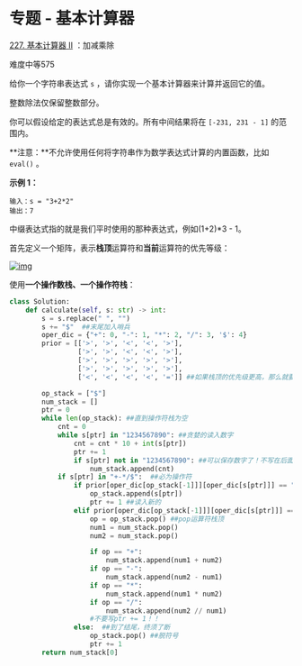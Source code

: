 # 专题 - 基本计算器

[227. 基本计算器 II](https://leetcode.cn/problems/basic-calculator-ii/) ：加减乘除

难度中等575

给你一个字符串表达式 `s` ，请你实现一个基本计算器来计算并返回它的值。

整数除法仅保留整数部分。

你可以假设给定的表达式总是有效的。所有中间结果将在 `[-231, 231 - 1]` 的范围内。

**注意：**不允许使用任何将字符串作为数学表达式计算的内置函数，比如 `eval()` 。



**示例 1：**

```
输入：s = "3+2*2"
输出：7
```

中缀表达式指的就是我们平时使用的那种表达式，例如(1+2)*3 - 1。

首先定义一个矩阵，表示**栈顶**运算符和**当前**运算符的优先等级：

[![img](https://camo.githubusercontent.com/af0c0fb5d4cab39161367028b3f3b36ca1598774e9f5c68a6868906af828d29a/68747470733a2f2f706963612e7a68696d672e636f6d2f38302f76322d39656436633061613534646136343933343365363632353436323665636162635f31343430772e706e67)](https://camo.githubusercontent.com/af0c0fb5d4cab39161367028b3f3b36ca1598774e9f5c68a6868906af828d29a/68747470733a2f2f706963612e7a68696d672e636f6d2f38302f76322d39656436633061613534646136343933343365363632353436323665636162635f31343430772e706e67)

使用**一个操作数栈、一个操作符栈**：

```python
class Solution:
    def calculate(self, s: str) -> int:
        s = s.replace(" ", "")
        s += "$"  ##末尾加入哨兵
        oper_dic = {"+": 0, "-": 1, "*": 2, "/": 3, '$': 4}
        prior = [['>', '>', '<', '<', '>'], 
                 ['>', '>', '<', '<', '>'], 
                 ['>', '>', '>', '>', '>'],
                 ['>', '>', '>', '>', '>'], 
                 ['<', '<', '<', '<', '=']] ##如果栈顶的优先级更高，那么就要马上执行栈顶！

        op_stack = ["$"]
        num_stack = []
        ptr = 0
        while len(op_stack): ##直到操作符栈为空
            cnt = 0
            while s[ptr] in "1234567890": ##贪婪的读入数字
                cnt = cnt * 10 + int(s[ptr])
                ptr += 1
                if s[ptr] not in "1234567890": ##可以保存数字了！不写在后面是为了防止append 0的情况
                    num_stack.append(cnt)
            if s[ptr] in "+-*/$":  ##必为操作符
                if prior[oper_dic[op_stack[-1]]][oper_dic[s[ptr]]] == "<":  ##栈顶优先级低，静待时机
                    op_stack.append(s[ptr])
                    ptr += 1 ##读入新的
                elif prior[oper_dic[op_stack[-1]]][oper_dic[s[ptr]]] == ">":  ##栈顶运算符优先级更高，时机成熟，实施相应计算
                    op = op_stack.pop() ##pop运算符栈顶
                    num1 = num_stack.pop()
                    num2 = num_stack.pop()

                    if op == "+":
                        num_stack.append(num1 + num2)
                    if op == "-":
                        num_stack.append(num2 - num1)
                    if op == "*":
                        num_stack.append(num1 * num2)
                    if op == "/":
                        num_stack.append(num2 // num1)
                    #不要写ptr += 1！！
                else:  ##到了结尾，终须了断
                    op_stack.pop() ##脱符号
                    ptr += 1
        return num_stack[0]
```



